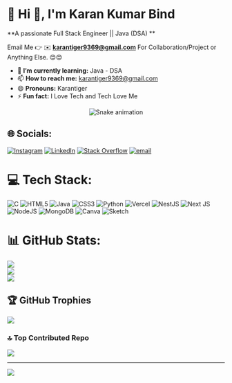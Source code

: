 # 💫 Hi 👋, I'm Karan Kumar Bind
**A passionate Full Stack Engineer || Java (DSA) **

Email Me 👉 ✉️ **karantiger9369@gmail.com** For Collaboration/Project or Anything Else. 😊😊

- 🌱 **I’m currently learning:** Java - DSA
- 📫 **How to reach me:** karantiger9369@gmail.com
- 😄 **Pronouns:** Karantiger
- ⚡ **Fun fact:** I Love Tech and Tech Love Me

<!-- Snake Game Repo View -->

<div align="center">
  <img src="https://profile-readme-generator.com/assets/snake.svg" alt="Snake animation" />
</div>

## 🌐 Socials:
[![Instagram](https://img.shields.io/badge/Instagram-%23E4405F.svg?logo=Instagram&logoColor=white)](https://instagram.com/java.init) [![LinkedIn](https://img.shields.io/badge/LinkedIn-%230077B5.svg?logo=linkedin&logoColor=white)](https://linkedin.com/in/karantiger) [![Stack Overflow](https://img.shields.io/badge/-Stackoverflow-FE7A16?logo=stack-overflow&logoColor=white)](https://stackoverflow.com/users/25241115/karantiger) [![email](https://img.shields.io/badge/Email-D14836?logo=gmail&logoColor=white)](mailto:karantiger9369@gmail.com) 

# 💻 Tech Stack:
![C](https://img.shields.io/badge/c-%2300599C.svg?style=for-the-badge&logo=c&logoColor=white) ![HTML5](https://img.shields.io/badge/html5-%23E34F26.svg?style=for-the-badge&logo=html5&logoColor=white) ![Java](https://img.shields.io/badge/java-%23ED8B00.svg?style=for-the-badge&logo=openjdk&logoColor=white) ![CSS3](https://img.shields.io/badge/css3-%231572B6.svg?style=for-the-badge&logo=css3&logoColor=white) ![Python](https://img.shields.io/badge/python-3670A0?style=for-the-badge&logo=python&logoColor=ffdd54) ![Vercel](https://img.shields.io/badge/vercel-%23000000.svg?style=for-the-badge&logo=vercel&logoColor=white) ![NestJS](https://img.shields.io/badge/nestjs-%23E0234E.svg?style=for-the-badge&logo=nestjs&logoColor=white) ![Next JS](https://img.shields.io/badge/Next-black?style=for-the-badge&logo=next.js&logoColor=white) ![NodeJS](https://img.shields.io/badge/node.js-6DA55F?style=for-the-badge&logo=node.js&logoColor=white) ![MongoDB](https://img.shields.io/badge/MongoDB-%234ea94b.svg?style=for-the-badge&logo=mongodb&logoColor=white) ![Canva](https://img.shields.io/badge/Canva-%2300C4CC.svg?style=for-the-badge&logo=Canva&logoColor=white) ![Sketch](https://img.shields.io/badge/Sketch-FFB387?style=for-the-badge&logo=sketch&logoColor=black)
# 📊 GitHub Stats:
![](https://github-readme-stats.vercel.app/api?username=Karantiger&theme=dark&hide_border=false&include_all_commits=true&count_private=false)<br/>
![](https://nirzak-streak-stats.vercel.app/?user=Karantiger&theme=dark&hide_border=false)<br/>
![](https://github-readme-stats.vercel.app/api/top-langs/?username=Karantiger&theme=dark&hide_border=false&include_all_commits=true&count_private=false&layout=compact)

## 🏆 GitHub Trophies
![](https://github-profile-trophy.vercel.app/?username=Karantiger&theme=radical&no-frame=false&no-bg=true&margin-w=4)


### 🔝 Top Contributed Repo
![](https://github-contributor-stats.vercel.app/api?username=Karantiger&limit=5&theme=dark&combine_all_yearly_contributions=true)

---
[![](https://visitcount.itsvg.in/api?id=Karantiger&icon=0&color=0)](https://visitcount.itsvg.in)

<!-- Proudly created with GPRM ( https://gprm.itsvg.in ) -->
